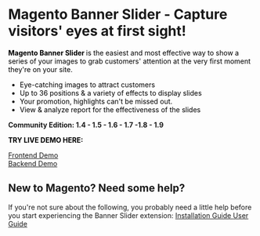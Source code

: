 # Magento Banner Slider - Capture visitors' eyes at first sight!
<p><span style="color: #000000;"><strong>Magento Banner Slider </strong> is the easiest and most effective way to show a series of your images to grab customers' attention at the very first moment they're on your site.</span></p>
<ul class="short-features">
<li><span style="color: #000000;">Eye-catching images to attract customers</span></li>
<li><span style="color: #000000;">Up to 36 positions & a variety of effects to display slides</span></li>
<li><span style="color: #000000;">Your promotion, highlights can't be missed out.</span></li>
<li><span style="color: #000000;">View &amp; analyze report for the effectiveness of the slides</span></li>
</ul>
<p><strong>Community Edition:  1.4 - 1.5 - 1.6 - 1.7 -1.8 - 1.9</strong></p>
<p><span style="color: #000000;"><strong>TRY LIVE DEMO HERE:</strong></span></p>
<span><a href="http://demo.magestore.com/banner-slider/" target="blank"> Frontend Demo </a></span>
<br><span><a href="http://demo.magestore.com/banner-slider/index.php/admin" target="blank"> Backend Demo </a></span></br>

<h2>New to Magento? Need some help?</h2>
If you're not sure about the following, you probably need a little help before you start experiencing the Banner Slider extension:
<span><a href="https://docs.google.com/viewer?url=https://www.magestore.com/media/productfile/i/n/installation-guide-free.pdf" target="blank"> Installation Guide </a></span>
<span><a href="https://docs.google.com/viewer?url=https://www.magestore.com/media/productfile/b/a/banner-slider-userguide-v3.0.1.pdf" target="blank"> User Guide </a></span>
